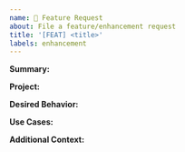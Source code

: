 ```yaml
---
name: 🚀 Feature Request
about: File a feature/enhancement request
title: '[FEAT] <title>'
labels: enhancement
---
```


**Summary:**

<!-- Summary of the feature/enhancement request. -->

**Project:**

<!-- Name of the project where the feature/enhancement will be used. -->

**Desired Behavior:**

<!-- What you expected to happen? -->

**Use Cases:**

<!-- What is are use cases for this feature/enhancement? -->

**Additional Context:**

<!-- Links? References? Anything that will give us more context about the feature/enhancement that you are requesting. -->